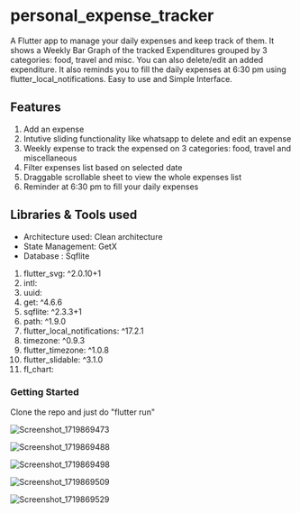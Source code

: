 # personal_expense_tracker
A Flutter app to manage your daily expenses and keep track of them. It shows a Weekly Bar Graph of the tracked Expenditures grouped by 3 categories: food, travel and misc. You can also delete/edit an added expenditure. It also reminds you to fill the daily expenses at 6:30 pm using flutter_local_notifications. 
Easy to use and Simple Interface.
## Features
1. Add an expense
2. Intutive sliding functionality like whatsapp to delete and edit an expense
3. Weekly expense to track the expensed on 3 categories: food, travel and miscellaneous
4. Filter expenses list based on selected date
5. Draggable scrollable sheet to view the whole expenses list
6. Reminder at 6:30 pm to fill your daily expenses
   
## Libraries & Tools used
* Architecture used: Clean architecture
* State Management: GetX
* Database : Sqflite
1. flutter_svg: ^2.0.10+1
2. intl: 
3. uuid:
4. get: ^4.6.6
5. sqflite: ^2.3.3+1
6. path: ^1.9.0
7. flutter_local_notifications: ^17.2.1
8. timezone: ^0.9.3
9. flutter_timezone: ^1.0.8
10. flutter_slidable: ^3.1.0
11. fl_chart:
### Getting Started
Clone the repo and just do "flutter run"

![Screenshot_1719869473](https://github.com/mahira13/Personal_Expense_Tracker/assets/73304467/f51bfbb7-8e41-4e19-9187-2990530da560)


![Screenshot_1719869488](https://github.com/mahira13/Personal_Expense_Tracker/assets/73304467/0f697fb8-069a-4a78-a709-7bbee7d11244)

![Screenshot_1719869498](https://github.com/mahira13/Personal_Expense_Tracker/assets/73304467/cda07afd-bf29-4d3d-9874-df6ebd500bd8)


![Screenshot_1719869509](https://github.com/mahira13/Personal_Expense_Tracker/assets/73304467/4b0cdb9b-79e8-407c-b6e2-0615127a6bea)


![Screenshot_1719869529](https://github.com/mahira13/Personal_Expense_Tracker/assets/73304467/72b0c6bd-16e5-460d-8b7c-d5b9cbb49f35)




